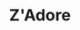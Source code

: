 ---
created-date: 08/09/2025
title: Z'Adore
description: Un air de village de provence se dégage de cette terrasse au calme. Idéal pour prendre un café à l'ombre.
lat: 46.194474993364
lon: -1.42371897652
address: "16 Grande Rue, 17670 La Couarde-sur-Mer, France"
website: https://z-adore.edan.io
tags: "restaurant bar terrasse"
image:
---